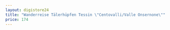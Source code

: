 ```yaml
---
layout: digistore24
title: "Wanderreise Tälerhüpfen Tessin \"Centovalli/Valle Onsernone\""
price: 174
---
```

